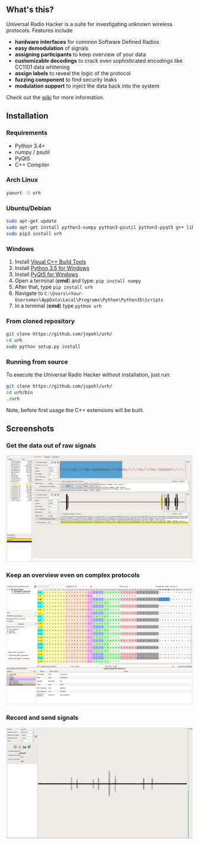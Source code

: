## What's this?
Universal Radio Hacker is a suite for investigating unknown wireless protocols. Features include

* __hardware interfaces__ for common Software Defined Radios
* __easy demodulation__ of signals
* __assigning participants__ to keep overview of your data
* __customizable decodings__ to crack even sophisticated encodings like CC1101 data whitening
* __assign labels__ to reveal the logic of the protocol
* __fuzzing component__ to find security leaks
* __modulation support__ to inject the data back into the system

Check out the [wiki](https://github.com/jopohl/urh/wiki) for more information.

## Installation
### Requirements
- Python 3.4+
- numpy / psutil
- PyQt5
- C++ Compiler

### Arch Linux
```bash
yaourt -S urh
```

### Ubuntu/Debian
```bash
sudo apt-get update
sudo apt-get install python3-numpy python3-psutil python3-pyqt5 g++ libpython3-dev python3-pip
sudo pip3 install urh
```

### Windows
1. Install [Visual C++ Build Tools](http://landinghub.visualstudio.com/visual-cpp-build-tools)
2. Install [Python 3.5 for Windows](https://www.python.org/downloads/windows/)
3. Install [PyQt5 for Windows](https://www.riverbankcomputing.com/software/pyqt/download5)
4. Open a terminal (__cmd__) and type: ```pip install numpy```
5. After that, type ```pip install urh```
6. Navigate to ```C:\Users\<Your-Username>\AppData\Local\Programs\Python\Python35\Scripts```
7. In a terminal (__cmd__) type ```python urh```

### From cloned repository
```bash
git clone https://github.com/jopohl/urh/
cd urh
sudo python setup.py install
```

### Running from source
To execute the Universal Radio Hacker without installation, just run:
```bash
git clone https://github.com/jopohl/urh/
cd urh/bin
./urh
```

Note, before first usage the C++ extensions will be built.

## Screenshots
### Get the data out of raw signals
 ![Interpreation phase](/doc/screenshots/interpretation_full.png?raw=true)

### Keep an overview even on complex protocols
 ![Analysis phase](/doc/screenshots/analysis_full.png?raw=true)

### Record and send signals
 ![Record](/doc/screenshots/record_signal.png?raw=true)
